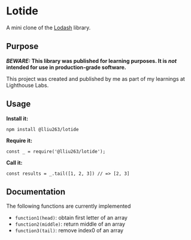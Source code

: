 # Lotide

A mini clone of the [Lodash](https://lodash.com) library.

## Purpose

**_BEWARE:_ This library was published for learning purposes. It is _not_ intended for use in production-grade software.**

This project was created and published by me as part of my learnings at Lighthouse Labs. 

## Usage

**Install it:**

`npm install @lliu263/lotide`

**Require it:**

`const _ = require('@lliu263/lotide');`

**Call it:**

`const results = _.tail([1, 2, 3]) // => [2, 3]`

## Documentation

The following functions are currently implemented


* `function1(head)`: obtain first letter of an array
* `function2(middle)`: return middle of an array 
* `function3(tail)`: remove index0 of an array